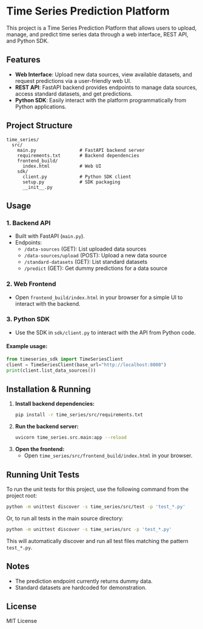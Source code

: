 # Time Series Prediction Platform

This project is a Time Series Prediction Platform that allows users to upload, manage, and predict time series data through a web interface, REST API, and Python SDK.

## Features

- **Web Interface**: Upload new data sources, view available datasets, and request predictions via a user-friendly web UI.
- **REST API**: FastAPI backend provides endpoints to manage data sources, access standard datasets, and get predictions.
- **Python SDK**: Easily interact with the platform programmatically from Python applications.

## Project Structure

```
time_series/
  src/
    main.py                # FastAPI backend server
    requirements.txt       # Backend dependencies
    frontend_build/
      index.html           # Web UI
    sdk/
      client.py            # Python SDK client
      setup.py             # SDK packaging
      __init__.py
```

## Usage

### 1. Backend API
- Built with FastAPI (`main.py`).
- Endpoints:
  - `/data-sources` (GET): List uploaded data sources
  - `/data-sources/upload` (POST): Upload a new data source
  - `/standard-datasets` (GET): List standard datasets
  - `/predict` (GET): Get dummy predictions for a data source

### 2. Web Frontend
- Open `frontend_build/index.html` in your browser for a simple UI to interact with the backend.

### 3. Python SDK
- Use the SDK in `sdk/client.py` to interact with the API from Python code.

#### Example usage:
```python
from timeseries_sdk import TimeSeriesClient
client = TimeSeriesClient(base_url="http://localhost:8000")
print(client.list_data_sources())
```

## Installation & Running

1. **Install backend dependencies:**
   ```bash
   pip install -r time_series/src/requirements.txt
   ```
2. **Run the backend server:**
   ```bash
   uvicorn time_series.src.main:app --reload
   ```
3. **Open the frontend:**
   - Open `time_series/src/frontend_build/index.html` in your browser.

## Running Unit Tests

To run the unit tests for this project, use the following command from the project root:

```bash
python -m unittest discover -s time_series/src/test -p 'test_*.py'
```

Or, to run all tests in the main source directory:

```bash
python -m unittest discover -s time_series/src -p 'test_*.py'
```

This will automatically discover and run all test files matching the pattern `test_*.py`.

## Notes
- The prediction endpoint currently returns dummy data.
- Standard datasets are hardcoded for demonstration.

## License
MIT License
